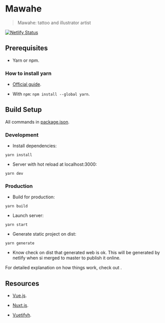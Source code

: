 # Mawahe

> Mawahe: tattoo and illustrator artist

[![Netlify Status](https://api.netlify.com/api/v1/badges/944acc09-dffb-4b92-9e56-376aa42e1dc5/deploy-status)](https://app.netlify.com/sites/mawahe/deploys)

## Prerequisites

* Yarn or npm.

### How to install yarn

* [Official guide](https://classic.yarnpkg.com/en/docs/install/).

* With `npm`: `npm install --global yarn`.

## Build Setup

All commands in [package.json](package.json).

### Development

* Install dependencies:

```shell
yarn install
```

* Server with hot reload at localhost:3000:

```shell
yarn dev
```

### Production

* Build for production:

```shell
yarn build
```

* Launch server:

```shell
yarn start
```

* Generate static project on dist:

```shell
yarn generate
```

* Know check on dist that generated web is ok.
This will be generated by netlify when si merged to master to publish it online.

For detailed explanation on how things work, check out .

## Resources

* [Vue.js](https://vuejs.org).

* [Nuxt.js](https://nuxtjs.org).

* [Vuetifyh](ttps://vuetifyjs.com/en/).
